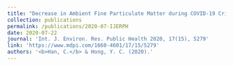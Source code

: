 ```yaml
---
title: "Decrease in Ambient Fine Particulate Matter during COVID-19 Crisis and Corresponding Health Benefits in Seoul, Korea"
collection: publications
permalink: /publications/2020-07-IJERPH
date: 2020-07-22
journal: 'Int. J. Environ. Res. Public Health 2020, 17(15), 5279'
link: 'https://www.mdpi.com/1660-4601/17/15/5279'
authors: '<b>Han, C.</b> & Hong, Y. C. (2020).'
---
```

